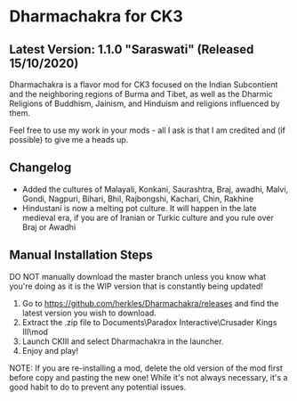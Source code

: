 # Dharmachakra for CK3

## Latest Version: 1.1.0 "Saraswati" (Released 15/10/2020)

Dharmachakra is a flavor mod for CK3 focused on the Indian Subcontient and the neighboring regions of Burma and Tibet, as well as the Dharmic Religions of Buddhism, Jainism, and Hinduism and religions influenced by them.

Feel free to use my work in your mods - all I ask is that I am credited and (if possible) to give me a heads up.

## Changelog

- Added the cultures of Malayali, Konkani, Saurashtra, Braj, awadhi, Malvi, Gondi, Nagpuri, Bihari, Bhil, Rajbongshi, Kachari, Chin, Rakhine
- Hindustani is now a melting pot culture. It will happen in the late medieval era, if you are of Iranian or Turkic culture and you rule over Braj or Awadhi


## Manual Installation Steps

DO NOT manually download the master branch unless you know what you're doing as it is the WIP version that is constantly being updated!

1. Go to <https://github.com/herkles/Dharmachakra/releases> and find the latest version you wish to download.
2. Extract the .zip file to Documents\Paradox Interactive\Crusader Kings III\mod
3. Launch CKIII and select Dharmachakra in the launcher.
4. Enjoy and play!

NOTE: If you are re-installing a mod, delete the old version of the mod first before copy and pasting the new one! While it's not always necessary, it's a good habit to do to prevent any potential issues.
